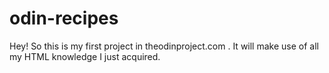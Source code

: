 # odin-recipes
Hey! So this is my first project in theodinproject.com . It will make use of all my HTML knowledge I just acquired.